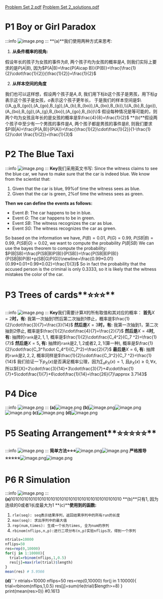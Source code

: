 [Problem Set 2.pdf](https://www.yuque.com/attachments/yuque/0/2022/pdf/12393765/1660894473607-d56dfa2e-baec-408f-82df-b305c6c4f172.pdf)
[Problem Set 2_solutions.pdf](https://www.yuque.com/attachments/yuque/0/2022/pdf/12393765/1660894473581-ec272c64-dd21-4ddd-8b96-cbe306bee6ab.pdf)

# P1 Boy or Girl Paradox
:::info
![image.png](./Problem_Set_2.assets/20230302_2043333548.png)
:::
**(a)**我们使用两种方式来思考:

1. **从条件概率的视角:**

假设年长的孩子为女孩的事件为$B$, 两个孩子均为女孩的概率是$A$, 则我们实际上要求的是$P(A|B)$, 因为$P(A|B)=\frac{P(A\cap B)}{P(B)}=\frac{\frac{1}{2}\cdot\frac{1}{2}}{\frac{1}{2}}=\frac{1}{2}$

2. **从样本空间的角度**

我们也可以这样想，假设两个孩子是$A,B$, 我们用下标$b$这个孩子是男孩，用下标$g$表示这个孩子是女孩，$o$表示这个孩子更年长，
于是我们的样本空间是$\{(A_g,B_{go}),(A_{go},B_{g}),(A_{b},B_{bo}),(A_{bo},B_{b}),\\(A_{b},B_{go}),(A_{bo},B_{g}),(A_{g},B_{bo}),(A_{go},B_{b})\}$
假设每种情况是等可能的，则两个均为女孩且年长的是女孩的概率是$\frac{4}{8}=\frac{1}{2}$
**(b)**假设两个孩子中至少有一个男孩的事件是$A$, 两个孩子都是男孩的事件是$B$, 则我们要求$P(B|A)=\frac{P(A,B)}{P(A)}=\frac{\frac{1}{2}\cdot\frac{1}{2}}{1-\frac{1}{2}\cdot \frac{1}{2}}=\frac{1}{3}$

# P2 The Blue Taxi
:::info
![image.png](./Problem_Set_2.assets/20230302_2043337133.png)
:::
**Key**我们采用英文书写:
Since the witness claims to see the blue car, we have to make sure that the car is indeed blue. We know from the scientist that:

1. Given that the car is blue, $99\%$of time the witness sees as blue. 
2. Given that the car is green, $2\%$of time the witness sees as green.

**Then we can define the events as follows:**

- Event $B$: The car happens to be in blue.
- Event $G$: The car happens to be in green.
- Event $SB$: The witness recognizes the car as blue.
- Event $SG$: The witness recognizes the car as green.

So based on the information we have, $P(B)=0.01$, $P(G)=0.99$, $P(SB|B)=0.99$, $P(SB|G)=0.02$, we want to compute the probability $P(B|SB)$
We can use the bayes theorem to compute the probability:
$P(B|SB)=\frac{P(SB|B)P(B)}{P(SB)}=\frac{P(SB|B)P(B)}{P(SB|B)P(B)+p(SB|G)P(G)}\newline=\frac{0.99*0.01}{0.99*0.01+0.99*0.02}=\frac{1}{3}$
So in fact the probability that the accused person is the criminal is only $0.3333$, so it is likely that the witness mistakes the color of the car.

# P3 Trees of cards**⭐⭐⭐**
:::info
![image.png](./Problem_Set_2.assets/20230302_2043345325.png)
:::
**Key**我们需要计算$X$的所有取值和其对应的概率：
**首先**$X=2$**时，有:**
我第一次抽到$1$然后第二次抽到$1$停止，概率是$\frac{1}{2}\cdot\frac{3}{7}=\frac{3}{14}$
**然后是**$X=3$**时，有:**
我第一次抽到$1$，第二次抽到$2$停止, 概率是$\frac{1}{2}\cdot\frac{4}{7}=\frac{2}{7}$
**然后是**$X=4$**时, 有:**
抽牌的`rank`是$2,1,1$, 概率是$\frac{1}{2}\cdot\frac{C_4^2}{C_7 ^2}=\frac{1}{7}$
**然后是**$X=5$**, 有:**
抽牌的`rank`是$2,1,2$或者$2,2,1$(算一种), 概率是$\frac{1}{2}\cdot\frac{C_3^1\cdot C_4^1}{C_7^2}=\frac{2}{7}$
**最后是**$X=6$**, 有:**
抽牌的`rank`是$2,2,2$, 概率同样是$\frac{1}{2}\cdot\frac{C_3^2}{C_7 ^2}=\frac{1}{14}$
我们验证一下$p_X(x)$是否满足概率公理，因为$\sum_x p_X(x)=1$, 且$p_X(x)\geq 0,\forall x$, 所以$E[X]=2\cdot\frac{3}{14}+3\cdot\frac{3}{7}+4\cdot\frac{1}{7}+5\cdot\frac{1}{7}+6\cdot\frac{1}{14}=\frac{26}{7}\approx 3.7143$


# P4 Dice
:::info
![image.png](./Problem_Set_2.assets/20230302_2043342058.png)
:::
**(a)**![image.png](./Problem_Set_2.assets/20230302_2043343742.png)
**(b)**![image.png](./Problem_Set_2.assets/20230302_2043347667.png)![image.png](./Problem_Set_2.assets/20230302_2043345049.png)![image.png](./Problem_Set_2.assets/20230302_2043347959.png)
**(c)**![image.png](./Problem_Set_2.assets/20230302_2043344256.png)
**(d)**![image.png](./Problem_Set_2.assets/20230302_2043355896.png)

# P5 Seating Arrangement**⭐⭐⭐⭐⭐**
:::info
![image.png](./Problem_Set_2.assets/20230302_2043358712.png)
:::
**简单方法⭐⭐⭐**![image.png](./Problem_Set_2.assets/20230302_2043354477.png)![image.png](./Problem_Set_2.assets/20230302_2043354177.png)
**严格推导⭐⭐⭐⭐⭐**![image.png](./Problem_Set_2.assets/20230302_2043353625.png)![image.png](./Problem_Set_2.assets/20230302_2043357500.png)

# P6 R Simulation
:::info
![image.png](./Problem_Set_2.assets/20230302_2043355097.png)
:::
**(a)**$10101010101010101010101010101010101010101010101010$
**(b)**只有$1$, 因为连续的$0$或者$1$长度最大为$1$
**(c)****使用到的函数:**

1. `rle(seq): seq表示结果序列，返回结果序列中的所有run的长度`
2. `max(seq): 求出序列中的最大值`
3. `rep(num,times): 生成一个长为times, 全为num的序列`
4. `rbinom(nflips,n,p):进行二项分布(n,p)实验nflips次，得到一个序列`
```r
ntrials=10000
nflips=50
res=rep(0,10000)
for(j in 1:10000){
  trial=rbinom(nflips,1,0.5)
  res[j]=max(rle(trial)$length)
}
mean(res) # 5.9566
```
**(d)**```r
ntrials=10000
nflips=50
res=rep(0,10000)
for(j in 1:10000){
  trial=rbinom(nflips,1,0.5)
  res[j]=sum(rle(trial)$length>=8)
}
print(mean(res>0)) #0.1613
```
